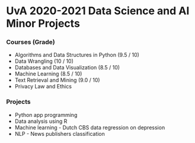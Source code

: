 # UvA 2020-2021 Data Science and AI Minor Projects

### Courses (Grade)
- Algorithms and Data Structures in Python (9.5 / 10)
- Data Wrangling (10 / 10)
- Databases and Data Visualization (8.5 / 10)
- Machine Learning (8.5 / 10)
- Text Retrieval and Mining (9.0 / 10)
- Privacy Law and Ethics

### Projects
- Python app programming
- Data analysis using R
- Machine learning - Dutch CBS data regression on depression
- NLP - News publishers classification
